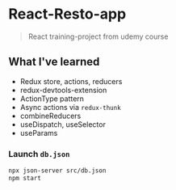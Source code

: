 # React-Resto-app

> React training-project from udemy course

## What I've learned

- Redux store, actions, reducers
- redux-devtools-extension
- ActionType pattern
- Async actions via `redux-thunk`
- combineReducers
- useDispatch, useSelector
- useParams

### Launch `db.json`

```sh
npx json-server src/db.json
npm start
```
